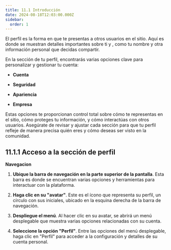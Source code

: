 ```yaml
---
title: 11.1 Introducción
date: 2024-08-18T12:03:00.000Z
sidebar:
  order: 1
---
```

El perfil es la forma en que te presentas a otros usuarios en el sitio. Aquí es donde se muestran detalles importantes sobre ti y , como tu nombre y otra información personal que decidas compartir.

En la sección de tu perfil, encontrarás varias opciones clave para personalizar y gestionar tu cuenta:

- **Cuenta**

- **Seguridad**

- **Apariencia**

- **Empresa** 

Estas opciones te proporcionan control total sobre cómo te representas en el sitio, cómo proteges tu información, y cómo interactúas con otros usuarios. Asegúrate de revisar y ajustar cada sección para que tu perfil refleje de manera precisa quién eres y cómo deseas ser visto en la comunidad.


## 11.1.1 Acceso a la sección de perfil

**Navegacion**

1. **Ubique la barra de navegación en la parte superior de la pantalla**. Esta barra es donde se encuentran varias opciones y herramientas para interactuar con la plataforma.

2. **Haga clic en su "avatar"**. Este es el ícono que representa su perfil, un círculo con sus iniciales, ubicado en la esquina derecha de la barra de navegación.

3. **Despliegue el menú**. Al hacer clic en su avatar, se abrirá un menú desplegable que muestra varias opciones relacionadas con su cuenta.

4. **Seleccione la opción "Perfil"**. Entre las opciones del menú desplegable, haga clic en "Perfil" para acceder a la configuración y detalles de su cuenta personal.
